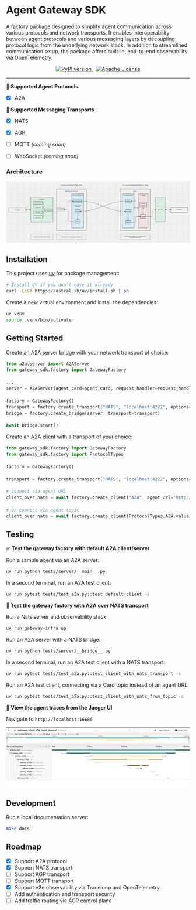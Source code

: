Agent Gateway SDK
========================
A factory package designed to simplify agent communication across various protocols and network transports. It enables interoperability between agent protocols and various messaging layers by decoupling protocol logic from the underlying network stack. In addition to streamlined communication setup, the package offers built-in, end-to-end observability via OpenTelemetry.

<div align="center" style="margin-bottom: 1rem;">
  <a href="https://pypi.org/project/your-package-name/" target="_blank" style="margin-right: 0.5rem;">
    <img src="https://img.shields.io/pypi/v/your-package-name?logo=pypi&logoColor=%23FFFFFF&label=Version&color=%2300BCEB" alt="PyPI version">
  </a>
  <a href="./LICENSE" target="_blank">
    <img src="https://img.shields.io/badge/License-Apache%202.0-blue?color=%2300BCEB" alt="Apache License">
  </a>
</div>

---

**🧠 Supported Agent Protocols**  

- [x] A2A

**📡 Supported Messaging Transports**  

- [x] NATS  
- [x] AGP
- [ ] MQTT *(coming soon)*  
- [ ] WebSocket *(coming soon)*  


### Architecture

[![architecture](assets/architecture.png )]()

## Installation

This project uses [uv](https://github.com/astral-sh/uv) for package management:
```bash
# Install UV if you don't have it already
curl -LsSf https://astral.sh/uv/install.sh | sh
```

Create a new virtual environment and install the dependencies:
```bash
uv venv
source .venv/bin/activate
```

## Getting Started

Create an A2A server bridge with your network transport of choice:
```python
from a2a.server import A2AServer
from gateway_sdk.factory import GatewayFactory

...
server = A2AServer(agent_card=agent_card, request_handler=request_handler)

factory = GatewayFactory()
transport = factory.create_transport("NATS", "localhost:4222", options={})
bridge = factory.create_bridge(server, transport=transport)

await bridge.start()
```

Create an A2A client with a transport of your choice:
```python
from gateway_sdk.factory import GatewayFactory
from gateway_sdk.factory import ProtocolTypes

factory = GatewayFactory()

transport = factory.create_transport("NATS", "localhost:4222", options={})
    
# connect via agent URL
client_over_nats = await factory.create_client("A2A", agent_url="http://localhost:9999", transport=transport)

# or connect via agent topic
client_over_nats = await factory.create_client(ProtocolTypes.A2A.value, agent_topic="Hello_World_Agent_1.0.0", transport=transport)
```

## Testing

**✅ Test the gateway factory with default A2A client/server**

Run a sample agent via an A2A server:
```bash
uv run python tests/server/__main__.py 
```

In a second terminal, run an A2A test client:
```bash
uv run pytest tests/test_a2a.py::test_default_client -s
```

**🚀 Test the gateway factory with A2A over NATS transport**

Run a Nats server and observability stack:
```bash
uv run gateway-infra up
```

Run an A2A server with a NATS bridge:
```bash
uv run python tests/server/__bridge__.py
```

In a second terminal, run an A2A test client with a NATS transport:
```bash
uv run pytest tests/test_a2a.py::test_client_with_nats_transport -s
```

Run an A2A test client, connecting via a Card topic instead of an agent URL:  
```bash
uv run pytest tests/test_a2a.py::test_client_with_nats_from_topic -s
```

**🔎 View the agent traces from the Jaeger UI**

Navigate to `http://localhost:16686`

[![jaeger](assets/trace.png )]()

## Development
Run a local documentation server:
```bash
make docs
```

## Roadmap
- [x] Support A2A protocol
- [x] Support NATS transport
- [ ] Support AGP transport
- [ ] Support MQTT transport
- [x] Support e2e observability via Traceloop and OpenTelemetry
- [ ] Add authentication and transport security
- [ ] Add traffic routing via AGP control plane